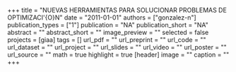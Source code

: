 +++
title = "NUEVAS HERRAMIENTAS PARA SOLUCIONAR PROBLEMAS DE OPTIMIZACI\'{O}N"
date = "2011-01-01"
authors = ["gonzalez-n"]
publication_types = ["1"]
publication = "NA"
publication_short = "NA"
abstract = ""
abstract_short = ""
image_preview = ""
selected = false
projects = [giaa]
tags = []
url_pdf = ""
url_preprint = ""
url_code = ""
url_dataset = ""
url_project = ""
url_slides = ""
url_video = ""
url_poster = ""
url_source = ""
math = true
highlight = true
[header]
image = ""
caption = ""
+++
